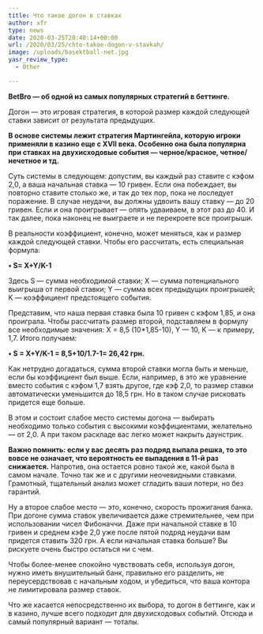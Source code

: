 ```yaml
---
title: Что такое догон в ставках
author: xfr
type: news
date: 2020-03-25T20:40:14+00:00
url: /2020/03/25/chto-takoe-dogon-v-stavkah/
image: /uploads/basektball-net.jpg
yasr_review_type:
  - Other

---
```

**BetBro &#8212; об одной из самых популярных стратегий в беттинге.**

Догон &#8212; это игровая стратегия, в которой размер каждой следующей ставки зависит от результата предыдущих.

**В основе системы лежит стратегия Мартингейла, которую игроки применяли в казино еще с XVII века. Особенно она была популярна при ставках на двухисходовые события &#8212; черное/красное, четное/нечетное и тд.**

Суть системы в следующем: допустим, вы каждый раз ставите с кэфом 2,0, а ваша начальная ставка &#8212; 10 гривен. Если она побеждает, вы повторно ставите столько же, и так до тех пор, пока не последует поражение. В случае неудачи, вы должны удвоить вашу ставку &#8212; до 20 гривен. Если и она проигрывает &#8212; опять удваиваем, в этот раз до 40. И так далее, пока наконец не выиграете и не перекроете все проигрыши.

В реальности коэффициент, конечно, может меняться, как и размер каждой следующей ставки. Чтобы его рассчитать, есть специальная формула:

**• S= X+Y/K-1**

Здесь S — сумма необходимой ставки; X — сумма потенциального выигрыша от первой ставки; Y — сумма всех предыдущих проигрышей; K — коэффициент предстоящего события.

Представим, что наша первая ставка была 10 гривен с кэфом 1,85, и она проиграла. Чтобы рассчитать размер второй, подставляем в формулу все необходимые значения: Х = 8,5 (10*1,85-10), Y &#8212; 10, K &#8212; к примеру, 1,7. Итого получаем:

**• S = X+Y/K-1 = 8,5+10/1.7-1= 26,42 грн.**

Как нетрудно догадаться, сумма второй ставки могла быть и меньше, если бы коэффициент был выше. Если, например, в это же уравнение вместо события с кэфом 1,7 взять другое, где кэф 2,0, то размер ставки автоматически уменьшится до 18,5 грн. Но в таком случае рисковать придется еще больше.

В этом и состоит слабое место системы догона &#8212; выбирать необходимо только события с высокими коэффициентами, желательно &#8212; от 2,0. А при таком раскладе вас легко может накрыть даунстрик.

**Важно помнить: если у вас десять раз подряд выпала решка, то это вовсе не означает, что вероятность ее выпадения в 11-й раз снижается.** Напротив, она остается ровно такой же, какой была в самом начале. Точно так же и с другими неочевидными ставками. Грамотный, тщательный анализ может сгладить ваши потери, но без гарантий.

Ну а второе слабое место &#8212; это, конечно, скорость прожигания банка. При догоне сумма ставок увеличивается даже стремительнее, чем при использовании чисел Фибоначчи. Даже при начальной ставке в 10 гривен и среднем кэфе 2,0 уже после пятой подряд неудачи вам придется ставить 320 грн. А если начальная ставка больше? Вы рискуете очень быстро остаться ни с чем.

Чтобы более-менее спокойно чувствовать себя, используя догон, нужно иметь внушительный банк, правильно его разделить, не переусердствовав с начальным ходом, и убедиться, что ваша контора не лимитировала размер ставок.

Что же касается непосредственно их выбора, то догон в беттинге, как и в казино, лучше всего подходит для двухисходовых событий. Отсюда и самый популярный вариант &#8212; тоталы.